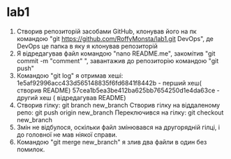 # lab1
1. Створив репозиторій засобами GitHub, клонував його на пк командою "git https://github.com/RoffyMonsta/lab1.git DevOps", де DevOps це папка в яку я клонував репозиторій
2. Я відредагував файл командою "nano README.me", закомітив "git commit -m "comment" ", завантажив до репозиторію командою "git push"
3. Командою "git log" я отримав хеші:
1e5af92996acc433d565148835f6fd6841f8442b - перший хеш( створив README)
57cea1b5ea3be412ba625bb7654250d1e4da63ce - другий хеш ( відредагував README)
4. Створив гілку: git branch new_branch
	Створив гілку на віддаленому репо: git push origin new_branch
	Переключився на гілку: git checkout new_branch
5. Змін не відбулося, оскільки файл змінювався на другорядній гілці, і до головної не мав ніякої справи.
6. Командою "git merge new_branch" я злив два файли в один без помилок.

